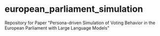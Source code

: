 # european_parliament_simulation
Repository for Paper "Persona-driven Simulation of Voting Behavior in the European Parliament with Large Language Models"
